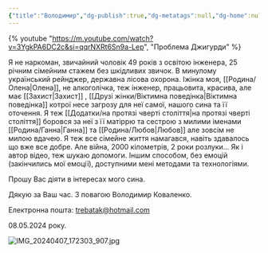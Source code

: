 ```yaml
---
{"title":"Володимир","dg-publish":true,"dg-metatags":null,"dg-home":null,"permalink":"/rodina/volodimir/","dgPassFrontmatter":true,"noteIcon":""}
---
```



{% youtube "https://m.youtube.com/watch?v=3YgkPA6DC2c&si=qqrNXRt6Sn9a-Lep", "Проблема Джигурди" %}

Я не наркоман, звичайний чоловік 49 років з освітою інженера, 25 річним сімейним стажем без шкідливих звичок. В минулому український рейнджер, державна лісова охорона. Іжінка моя, [[Родина/Олена\|Олена]], не алкоголічка, теж інженер, працьовита, красива, але має [[Захист\|Захист]] , [[Друзі жінки/Віктимна поведінка\|Віктимна поведінка]] котрої несе загрозу для неї самої, нашого сина та її оточення. Я теж [[Додатки/на протязі чверті століття\|на протязі чверті століття]] боровся за неї з її матіррю та сестрою з милими іменами [[Родина/Ганна\|Ганна]] та [[Родина/Любов\|Любов]] але зовсім не милою вдачею. Я теж все сімейне життя намагався, навіть здавалось що вже все добре. Але війна, 2000 кілометрів, 2 роки розлуки... Як і автор відео, теж шукаю допомоги. Іншим способом, без емоцій (закінчились мої емоції), доступними мені методами та технологіями.

Прошу Вас діяти в інтересах мого сина. 

Дякую за Ваш час. З повагою Володимир Коваленко.

Електронна пошта: trebatak@hotmail.com 

08.05.2024 року.


![IMG_20240407_172303_907.jpg](/img/user/IMG_20240407_172303_907.jpg)
